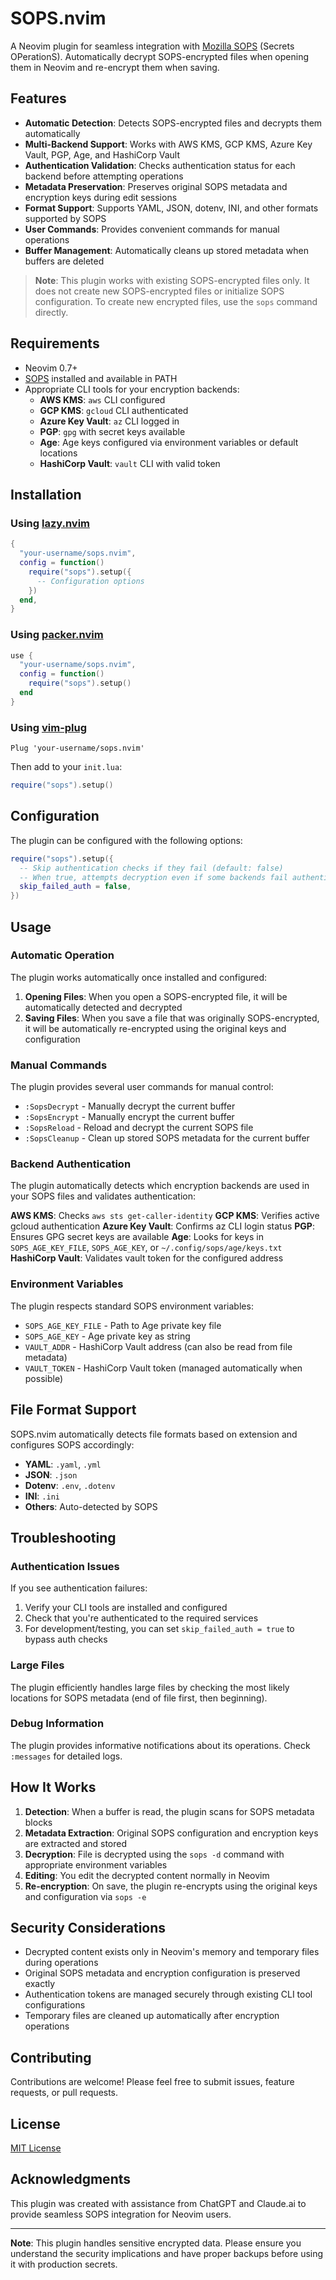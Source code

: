 # SOPS.nvim

A Neovim plugin for seamless integration with [Mozilla SOPS](https://github.com/mozilla/sops) (Secrets OPerationS). Automatically decrypt SOPS-encrypted files when opening them in Neovim and re-encrypt them when saving.

## Features

- **Automatic Detection**: Detects SOPS-encrypted files and decrypts them automatically
- **Multi-Backend Support**: Works with AWS KMS, GCP KMS, Azure Key Vault, PGP, Age, and HashiCorp Vault
- **Authentication Validation**: Checks authentication status for each backend before attempting operations
- **Metadata Preservation**: Preserves original SOPS metadata and encryption keys during edit sessions
- **Format Support**: Supports YAML, JSON, dotenv, INI, and other formats supported by SOPS
- **User Commands**: Provides convenient commands for manual operations
- **Buffer Management**: Automatically cleans up stored metadata when buffers are deleted

> **Note**: This plugin works with existing SOPS-encrypted files only. It does not create new SOPS-encrypted files or initialize SOPS configuration. To create new encrypted files, use the `sops` command directly.

## Requirements

- Neovim 0.7+
- [SOPS](https://github.com/mozilla/sops) installed and available in PATH
- Appropriate CLI tools for your encryption backends:
  - **AWS KMS**: `aws` CLI configured
  - **GCP KMS**: `gcloud` CLI authenticated
  - **Azure Key Vault**: `az` CLI logged in
  - **PGP**: `gpg` with secret keys available
  - **Age**: Age keys configured via environment variables or default locations
  - **HashiCorp Vault**: `vault` CLI with valid token

## Installation

### Using [lazy.nvim](https://github.com/folke/lazy.nvim)

```lua
{
  "your-username/sops.nvim",
  config = function()
    require("sops").setup({
      -- Configuration options
    })
  end,
}
```

### Using [packer.nvim](https://github.com/wbthomason/packer.nvim)

```lua
use {
  "your-username/sops.nvim",
  config = function()
    require("sops").setup()
  end
}
```

### Using [vim-plug](https://github.com/junegunn/vim-plug)

```vim
Plug 'your-username/sops.nvim'
```

Then add to your `init.lua`:

```lua
require("sops").setup()
```

## Configuration

The plugin can be configured with the following options:

```lua
require("sops").setup({
  -- Skip authentication checks if they fail (default: false)
  -- When true, attempts decryption even if some backends fail authentication
  skip_failed_auth = false,
})
```

## Usage

### Automatic Operation

The plugin works automatically once installed and configured:

1. **Opening Files**: When you open a SOPS-encrypted file, it will be automatically detected and decrypted
2. **Saving Files**: When you save a file that was originally SOPS-encrypted, it will be automatically re-encrypted using the original keys and configuration

### Manual Commands

The plugin provides several user commands for manual control:

- `:SopsDecrypt` - Manually decrypt the current buffer
- `:SopsEncrypt` - Manually encrypt the current buffer
- `:SopsReload` - Reload and decrypt the current SOPS file
- `:SopsCleanup` - Clean up stored SOPS metadata for the current buffer

### Backend Authentication

The plugin automatically detects which encryption backends are used in your SOPS files and validates authentication:

**AWS KMS**: Checks `aws sts get-caller-identity`
**GCP KMS**: Verifies active gcloud authentication
**Azure Key Vault**: Confirms az CLI login status
**PGP**: Ensures GPG secret keys are available
**Age**: Looks for keys in `SOPS_AGE_KEY_FILE`, `SOPS_AGE_KEY`, or `~/.config/sops/age/keys.txt`
**HashiCorp Vault**: Validates vault token for the configured address

### Environment Variables

The plugin respects standard SOPS environment variables:

- `SOPS_AGE_KEY_FILE` - Path to Age private key file
- `SOPS_AGE_KEY` - Age private key as string
- `VAULT_ADDR` - HashiCorp Vault address (can also be read from file metadata)
- `VAULT_TOKEN` - HashiCorp Vault token (managed automatically when possible)

## File Format Support

SOPS.nvim automatically detects file formats based on extension and configures SOPS accordingly:

- **YAML**: `.yaml`, `.yml`
- **JSON**: `.json`
- **Dotenv**: `.env`, `.dotenv`
- **INI**: `.ini`
- **Others**: Auto-detected by SOPS

## Troubleshooting

### Authentication Issues

If you see authentication failures:

1. Verify your CLI tools are installed and configured
2. Check that you're authenticated to the required services
3. For development/testing, you can set `skip_failed_auth = true` to bypass auth checks

### Large Files

The plugin efficiently handles large files by checking the most likely locations for SOPS metadata (end of file first, then beginning).

### Debug Information

The plugin provides informative notifications about its operations. Check `:messages` for detailed logs.

## How It Works

1. **Detection**: When a buffer is read, the plugin scans for SOPS metadata blocks
2. **Metadata Extraction**: Original SOPS configuration and encryption keys are extracted and stored
3. **Decryption**: File is decrypted using the `sops -d` command with appropriate environment variables
4. **Editing**: You edit the decrypted content normally in Neovim
5. **Re-encryption**: On save, the plugin re-encrypts using the original keys and configuration via `sops -e`

## Security Considerations

- Decrypted content exists only in Neovim's memory and temporary files during operations
- Original SOPS metadata and encryption configuration is preserved exactly
- Authentication tokens are managed securely through existing CLI tool configurations
- Temporary files are cleaned up automatically after encryption operations

## Contributing

Contributions are welcome! Please feel free to submit issues, feature requests, or pull requests.

## License

[MIT License](LICENSE)

## Acknowledgments

This plugin was created with assistance from ChatGPT and Claude.ai to provide seamless SOPS integration for Neovim users.

---

**Note**: This plugin handles sensitive encrypted data. Please ensure you understand the security implications and have proper backups before using it with production secrets.